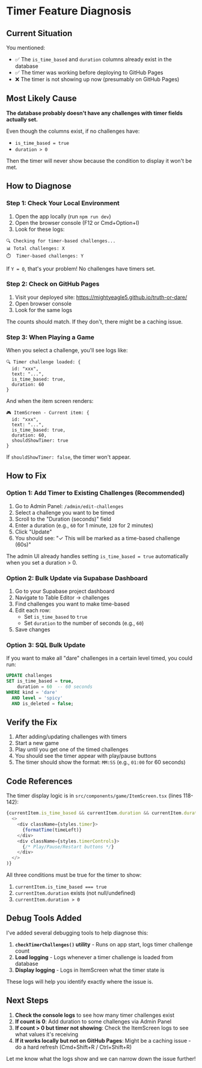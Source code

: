 # Timer Feature Diagnosis

## Current Situation
You mentioned:
- ✅ The `is_time_based` and `duration` columns already exist in the database
- ✅ The timer was working before deploying to GitHub Pages
- ❌ The timer is not showing up now (presumably on GitHub Pages)

## Most Likely Cause
**The database probably doesn't have any challenges with timer fields actually set.**

Even though the columns exist, if no challenges have:
- `is_time_based = true` 
- `duration > 0`

Then the timer will never show because the condition to display it won't be met.

## How to Diagnose

### Step 1: Check Your Local Environment
1. Open the app locally (run `npm run dev`)
2. Open the browser console (F12 or Cmd+Option+I)
3. Look for these logs:

```
🔍 Checking for timer-based challenges...
📊 Total challenges: X
⏱️  Timer-based challenges: Y
```

If `Y = 0`, that's your problem! No challenges have timers set.

### Step 2: Check on GitHub Pages
1. Visit your deployed site: https://mightyeagle5.github.io/truth-or-dare/
2. Open browser console
3. Look for the same logs

The counts should match. If they don't, there might be a caching issue.

### Step 3: When Playing a Game
When you select a challenge, you'll see logs like:

```
🔍 Timer challenge loaded: {
  id: "xxx",
  text: "...",
  is_time_based: true,
  duration: 60
}
```

And when the item screen renders:

```
🎮 ItemScreen - Current item: {
  id: "xxx",
  text: "...",
  is_time_based: true,
  duration: 60,
  shouldShowTimer: true
}
```

If `shouldShowTimer: false`, the timer won't appear.

## How to Fix

### Option 1: Add Timer to Existing Challenges (Recommended)
1. Go to Admin Panel: `/admin/edit-challenges`
2. Select a challenge you want to be timed
3. Scroll to the "Duration (seconds)" field
4. Enter a duration (e.g., `60` for 1 minute, `120` for 2 minutes)
5. Click "Update"
6. You should see: "✓ This will be marked as a time-based challenge (60s)"

The admin UI already handles setting `is_time_based = true` automatically when you set a duration > 0.

### Option 2: Bulk Update via Supabase Dashboard
1. Go to your Supabase project dashboard
2. Navigate to Table Editor → challenges
3. Find challenges you want to make time-based
4. Edit each row:
   - Set `is_time_based` to `true`
   - Set `duration` to the number of seconds (e.g., `60`)
5. Save changes

### Option 3: SQL Bulk Update
If you want to make all "dare" challenges in a certain level timed, you could run:

```sql
UPDATE challenges 
SET is_time_based = true, 
    duration = 60  -- 60 seconds
WHERE kind = 'dare' 
  AND level = 'spicy'
  AND is_deleted = false;
```

## Verify the Fix

1. After adding/updating challenges with timers
2. Start a new game
3. Play until you get one of the timed challenges
4. You should see the timer appear with play/pause buttons
5. The timer should show the format: `MM:SS` (e.g., `01:00` for 60 seconds)

## Code References

The timer display logic is in `src/components/game/ItemScreen.tsx` (lines 118-142):

```typescript
{currentItem.is_time_based && currentItem.duration && currentItem.duration > 0 && (
  <>
    <div className={styles.timer}>
      {formatTime(timeLeft)}
    </div>
    <div className={styles.timerControls}>
      {/* Play/Pause/Restart buttons */}
    </div>
  </>
)}
```

All three conditions must be true for the timer to show:
1. `currentItem.is_time_based === true`
2. `currentItem.duration` exists (not null/undefined)
3. `currentItem.duration > 0`

## Debug Tools Added

I've added several debugging tools to help diagnose this:

1. **`checkTimerChallenges()` utility** - Runs on app start, logs timer challenge count
2. **Load logging** - Logs whenever a timer challenge is loaded from database
3. **Display logging** - Logs in ItemScreen what the timer state is

These logs will help you identify exactly where the issue is.

## Next Steps

1. **Check the console logs** to see how many timer challenges exist
2. **If count is 0**: Add duration to some challenges via Admin Panel
3. **If count > 0 but timer not showing**: Check the ItemScreen logs to see what values it's receiving
4. **If it works locally but not on GitHub Pages**: Might be a caching issue - do a hard refresh (Cmd+Shift+R / Ctrl+Shift+R)

Let me know what the logs show and we can narrow down the issue further!

